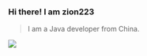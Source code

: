 ### Hi there! I am zion223

> I am a Java developer from China.
<!--
- 🔭 I’m currently working on Android
- 🌱 I’m currently learning Kotlin
- 👯 I’m looking to collaborate on ...
- 🤔 I’m looking for help with ...
- 💬 Ask me about ...
- 📫 How to reach me: 1025618933@qq.com
- 😄 Pronouns: ...
- ⚡ Fun fact: ...
-->

<a href="https://github.com/anuraghazra/github-readme-stats">
  <img align="center" src="https://github-readme-stats.vercel.app/api?username=zion223&layout=compact&show_icons=true" />
</a>

<!--[![zion223's github stats](https://github-readme-stats.vercel.app/api?username=zion223)](https://github.com/anuraghazra/github-readme-stats)
[![Top Langs](https://github-readme-stats.vercel.app/api/top-langs/?username=zion223&layout=compact)](https://github.com/anuraghazra/github-readme-stats)-->

